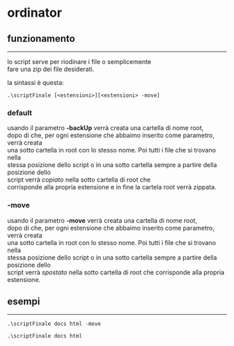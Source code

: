 # ordinator
## funzionamento
---
lo script serve per riodinare i file o semplicemente<br>
fare una zip dei file desiderati.

la sintassi è questa:
```
.\scriptFinale [<estensioni>][<estensioni> -move]
```

### default
usando il parametro __-backUp__ verrà creata una cartella di nome root,<br>
dopo di che, per ogni estensione che abbaimo inserito come parametro, verrà creata<br>
una sotto cartella in root con lo stesso nome. Poi tutti i file che si trovano nella<br>
stessa posizione dello script o in una sotto cartella sempre a partire della posizione dello<br>
script verrà _copiato_ nella sotto cartella di root che <br>
corrisponde alla propria estensione e in fine la cartela root verrà zippata.

### __-move__
usando il parametro __-move__ verrà creata una cartella di nome root,<br>
dopo di che, per ogni estensione che abbaimo inserito come parametro, verrà creata<br>
una sotto cartella in root con lo stesso nome. Poi tutti i file che si trovano nella<br>
stessa posizione dello script o in una sotto cartella sempre a partire della posizione dello<br>
script verrà _spostato_ nella sotto cartella di root che corrisponde alla propria estensione.


## esempi
---
```
.\scriptFinale docs html -move
```

```
.\scriptFinale docs html
```
